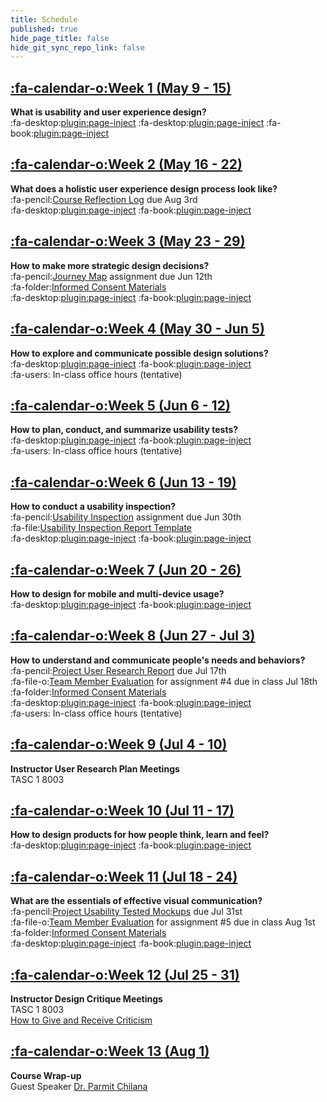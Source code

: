 ```yaml
---
title: Schedule
published: true
hide_page_title: false
hide_git_sync_repo_link: false
---
```


## [:fa-calendar-o:Week 1 (May 9 - 15)](/182/home/week-01)
**What is usability and user experience design?**  
:fa-desktop:[plugin:page-inject](/182/all-slides/week-01-1?template=partials/pdflinkonly)
:fa-desktop:[plugin:page-inject](/182/all-slides/week-01-2?template=partials/pdflinkonly)
:fa-book:[plugin:page-inject](/182/all-readings/week-01?template=partials/embedlycardlinkonly)  

## [:fa-calendar-o:Week 2 (May 16 - 22)](/182/home/week-02)
**What does a holistic user experience design process look like?**  
:fa-pencil:[Course Reflection Log](https://canvas.sfu.ca/courses/38847/assignments/292822) due Aug 3rd  
:fa-desktop:[plugin:page-inject](/182/all-slides/week-02?template=partials/pdflinkonly)
:fa-book:[plugin:page-inject](/182/all-readings/week-02?template=partials/embedlycardlinkonly)  

## [:fa-calendar-o:Week 3 (May 23 - 29)](/182/home/week-03)
**How to make more strategic design decisions?**   
:fa-pencil:[Journey Map](https://canvas.sfu.ca/courses/38847/assignments/292821) assignment due Jun 12th  
:fa-folder:[Informed Consent Materials](https://canvas.sfu.ca/courses/38847/files/folder/Handouts/Informed%20Consent)  
:fa-desktop:[plugin:page-inject](/182/all-slides/week-03?template=partials/pdflinkonly)
:fa-book:[plugin:page-inject](/182/all-readings/week-03?template=partials/embedlycardlinkonly)  

## [:fa-calendar-o:Week 4 (May 30 - Jun 5)](/182/home/week-04)
**How to explore and communicate possible design solutions?**   
:fa-desktop:[plugin:page-inject](/182/all-slides/week-04?template=partials/pdflinkonly)
:fa-book:[plugin:page-inject](/182/all-readings/week-04?template=partials/embedlycardlinkonly)  
:fa-users: In-class office hours (tentative)  

## [:fa-calendar-o:Week 5 (Jun 6 - 12)](/182/home/week-05)
**How to plan, conduct, and summarize usability tests?**  
:fa-desktop:[plugin:page-inject](/182/all-slides/week-05?template=partials/pdflinkonly)
:fa-book:[plugin:page-inject](/182/all-readings/week-05?template=partials/embedlycardlinkonly)  
:fa-users: In-class office hours (tentative)

## [:fa-calendar-o:Week 6 (Jun 13 - 19)](/182/home/week-06)
**How to conduct a usability inspection?**   
:fa-pencil:[Usability Inspection](https://canvas.sfu.ca/courses/38847/assignments/292823) assignment due Jun 30th  
:fa-file:[Usability Inspection Report Template](https://canvas.sfu.ca/courses/36662/files/folder/Handouts/Usability%20Inspection%20Report%20Template)  
:fa-desktop:[plugin:page-inject](/182/all-slides/week-06?template=partials/pdflinkonly)
:fa-book:[plugin:page-inject](/182/all-readings/week-06?template=partials/embedlycardlinkonly)    

## [:fa-calendar-o:Week 7 (Jun 20 - 26)](/182/home/week-07)
**How to design for mobile and multi-device usage?**  
:fa-desktop:[plugin:page-inject](/182/all-slides/week-07?template=partials/pdflinkonly)
:fa-book:[plugin:page-inject](/182/all-readings/week-07?template=partials/embedlycardlinkonly)  

## [:fa-calendar-o:Week 8 (Jun 27 - Jul 3)](/182/home/week-08)
**How to understand and communicate people's needs and behaviors?**   
:fa-pencil:[Project User Research Report](https://canvas.sfu.ca/courses/38847/assignments/292825) due Jul 17th  
:fa-file-o:[Team Member Evaluation](https://canvas.sfu.ca/courses/38847/files/folder/Handouts/Team%20Member%20Evaluations) for  assignment #4 due in class Jul 18th  
:fa-folder:[Informed Consent Materials](https://canvas.sfu.ca/courses/38847/files/folder/Handouts/Informed%20Consent)  
:fa-desktop:[plugin:page-inject](/182/all-slides/week-08?template=partials/pdflinkonly)
:fa-book:[plugin:page-inject](/182/all-readings/week-08?template=partials/embedlycardlinkonly)  
:fa-users: In-class office hours (tentative)  

## [:fa-calendar-o:Week 9 (Jul 4 - 10)](/182/home/week-09)
**Instructor User Research Plan Meetings**  
TASC 1 8003

## [:fa-calendar-o:Week 10 (Jul 11 - 17)](/182/home/week-10)
**How to design products for how people think, learn and feel?**  
:fa-desktop:[plugin:page-inject](/182/all-slides/week-10?template=partials/pdflinkonly)
:fa-book:[plugin:page-inject](/182/all-readings/week-10?template=partials/embedlycardlinkonly)  

## [:fa-calendar-o:Week 11 (Jul 18 - 24)](/182/home/week-11)
**What are the essentials of effective visual communication?**   
:fa-pencil:[Project Usability Tested Mockups](https://canvas.sfu.ca/courses/38847/assignments/292824) due Jul 31st    
:fa-file-o:[Team Member Evaluation](https://canvas.sfu.ca/courses/38847/files/folder/Handouts/Team%20Member%20Evaluations) for assignment #5 due in class Aug 1st  
:fa-folder:[Informed Consent Materials](https://canvas.sfu.ca/courses/38847/files/folder/Handouts/Informed%20Consent)  
:fa-desktop:[plugin:page-inject](/182/all-slides/week-11?template=partials/pdflinkonly)
:fa-book:[plugin:page-inject](/182/all-readings/week-11?template=partials/embedlycardlinkonly)  

## [:fa-calendar-o:Week 12 (Jul 25 - 31)](/182/home/week-12)
**Instructor Design Critique Meetings**  
TASC 1 8003  
<i class="fa fa-book" aria-hidden="true"></i> [How to Give and Receive Criticism](http://scottberkun.com/essays/35-how-to-give-and-receive-criticism/)

## [:fa-calendar-o:Week 13 (Aug 1)](/182/home/week-13)
**Course Wrap-up**  
Guest Speaker [Dr. Parmit Chilana](http://hci.cs.sfu.ca/)
